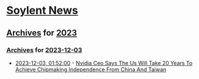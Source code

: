 # [Soylent News](../../../README.md)

## [Archives](../../index.md) for [2023](../index.md)

### [Archives](../../index.md) for [2023-12-03](index.md)

* [2023-12-03, 01:52:00](https://soylentnews.org/article.pl?sid=23/12/02/0323251&from=rss) - [Nvidia Ceo Says The Us Will Take 20 Years To Achieve Chipmaking Independence From China And Taiwan](https://soylentnews.org/article.pl?sid=23/12/02/0323251&from=rss)
